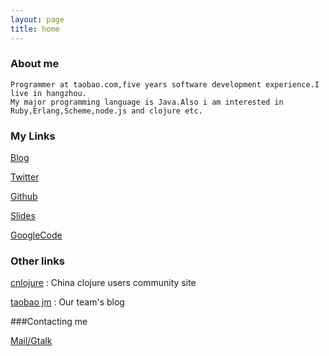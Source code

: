 ```yaml
---
layout: page
title: home
---
```



###	About me

	Programmer at taobao.com,five years software development experience.I live in hangzhou.
	My major programming language is Java.Also i am interested in Ruby,Erlang,Scheme,node.js and clojure etc.

### My Links

[Blog](http://killme2008.blogjava.net)

[Twitter](http://twitter.com/killme2008)

[Github](http://github.com/killme2008)

[Slides](http://www.slideshare.net/killme2008)

[GoogleCode](http://code.google.com/u/killme2008)


### Other links

[cnlojure](http://cnlojure.org)
: China clojure users community site

[taobao jm](http://rdc.taobao.com/team/jm/)
: Our team's blog

###Contacting me

[Mail/Gtalk](mailto:killme2008@gmail.com)
